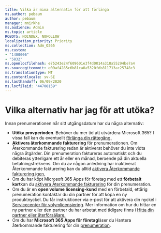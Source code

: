 ```yaml
---
title: Vilka är mina alternativ för att förlänga
ms.author: pebaum
author: pebaum
manager: mnirkhe
ms.audience: Admin
ms.topic: article
ROBOTS: NOINDEX, NOFOLLOW
localization_priority: Priority
ms.collection: Adm_O365
ms.custom:
- "1400006"
- "5832"
ms.openlocfilehash: e75243e24f609601e3f4d0014a318a55294be7a4
ms.sourcegitcommit: e09af4285c6b81ca0a5320fdb811713ac25748c3
ms.translationtype: MT
ms.contentlocale: sv-SE
ms.lasthandoff: 06/09/2020
ms.locfileid: "44708159"
---
```

# <a name="what-are-my-options-to-extend"></a>Vilka alternativ har jag för att utöka?

Innan prenumerationen når sitt utgångsdatum har du några alternativ:

- **Utöka provperioden**.  Behöver du mer tid att utvärdera Microsoft 365? I vissa fall kan du eventuellt [förlänga din rättegång.](https://docs.microsoft.com/microsoft-365/commerce/extend-your-trial?view=o365-worldwide)  
- **Aktivera återkommande fakturering** för prenumerationen. Om Återkommande fakturering redan är aktiverat behöver du inte vidta några åtgärder. Din prenumeration faktureras automatiskt och du debiteras ytterligare ett år eller en månad, beroende på din aktuella betalningsfrekvens. Om du av någon anledning har inaktiverat Återkommande fakturering kan du alltid [aktivera Återkommande fakturering igen.](https://docs.microsoft.com/microsoft-365/commerce/subscriptions/renew-your-subscription?view=o365-worldwide)
- Om du har köpt Microsoft 365 Apps för företag med ett **förbetalt kort**kan du [aktivera Återkommande fakturering](https://docs.microsoft.com/microsoft-365/commerce/subscriptions/renew-your-subscription?view=o365-worldwide) för din prenumeration.
- Om du är en **open volume licensing-kund** med en förbetald, ettårig prenumeration kontaktar du din partner för att köpa en ny produktnyckel. Du får instruktioner via e-post för att aktivera din nyckel i [Servicecenter för volymlicensiering](https://go.microsoft.com/fwlink/p/?LinkID=282016). Mer information om hur du hittar en ny partner eller den partner du har arbetat med tidigare finns i [Hitta din partner eller återförsäljare.](https://docs.microsoft.com/microsoft-365/admin/manage/find-your-partner-or-reseller?view=o365-worldwide)
- Om du har **Microsoft 365 Apps för företag**läser du Hantera återkommande fakturering för din [prenumeration](https://docs.microsoft.com/microsoft-365/commerce/subscriptions/renew-your-subscription?view=o365-worldwide).
